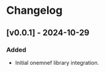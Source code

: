 # Changelog

## [v0.0.1] - 2024-10-29

### Added

- Initial onemnef library integration.

<!-- FIELDS PER VERSION -->
<!--
### Added

- New features

### Changed

- Changes in existing functionality

### Deprecated

- Soon-to-be removed features

### Removed

- Removed features

### Fixed

- Bug fixes

### Security

- Vulnerability warnings
-->